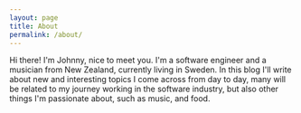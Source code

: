 ```yaml
---
layout: page
title: About
permalink: /about/
---
```


Hi there! I'm Johnny, nice to meet you. I'm a software engineer and a musician from New Zealand, currently living in Sweden. In this blog I'll write about new and interesting topics I come across from day to day, many will be related to my journey working in the software industry, but also other things I'm passionate about, such as music, and food.

